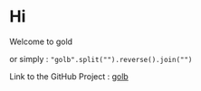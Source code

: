 <!--
Created by Its-Just-Nans - https://github.com/Its-Just-Nans
Copyright Its-Just-Nans
--->


# Hi

Welcome to gold

or simply : `"golb".split("").reverse().join("")`

Link to the GitHub Project : [golb](https://github.com/Its-Just-Nans/golb)

